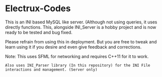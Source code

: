 # Electrux-Codes

This is an INI based MySQL like server. (Although not using queries, it uses directly functions.
This, alongside INI_Server is a hobby project and is now ready to be tested and bug fixed.

Please refrain from using this in deployment. But you are free to tweak and learn using it if you desire and even give
feedback and corrections.

Note:
	This uses SFML for networking and requires C++11 for it to work.
	
	Also uses INI_Parser library (In this repository) for the INI File interactions and management. (Server only)
